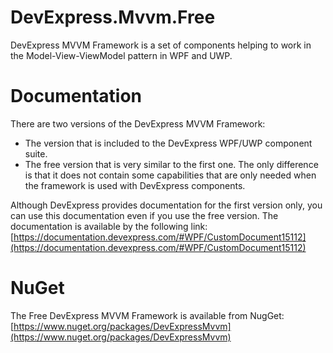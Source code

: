 DevExpress.Mvvm.Free
====================
DevExpress MVVM Framework is a set of components helping to work in the Model-View-ViewModel pattern in WPF and UWP.


Documentation
====================
There are two versions of the DevExpress MVVM Framework:
* The version that is included to the DevExpress WPF/UWP component suite.
* The free version that is very similar to the first one. The only difference is that it does not contain some capabilities that are only needed when the framework is used with DevExpress components.

Although DevExpress provides documentation for the first version only, you can use this documentation even if you use the free version. The documentation is available by the following link: [https://documentation.devexpress.com/#WPF/CustomDocument15112](https://documentation.devexpress.com/#WPF/CustomDocument15112)


NuGet
====================
The Free DevExpress MVVM Framework is available from NugGet: [https://www.nuget.org/packages/DevExpressMvvm](https://www.nuget.org/packages/DevExpressMvvm)
